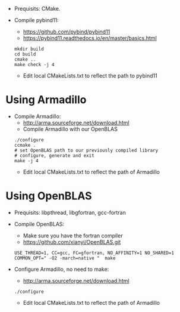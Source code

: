 - Prequisits: CMake.

- Compile pybind11:
    * https://github.com/pybind/pybind11
    * https://pybind11.readthedocs.io/en/master/basics.html
    ```shell
    mkdir build
    cd build
    cmake ..
    make check -j 4
    ```
    * Edit local CMakeLists.txt to reflect the path to pybind11

Using Armadillo
===
- Compile Armadillo:
    * http://arma.sourceforge.net/download.html
    * Compile Armadillo with our OpenBLAS
    ```shell
    ./configure
    ccmake .
    # set OpenBLAS path to our previously compiled library
    # configure, generate and exit
    make -j 4
    ```
    * Edit local CMakeLists.txt to reflect the path of Armadillo

Using OpenBLAS
===
- Prequisits: libpthread, libgfortran, gcc-fortran

- Compile OpenBLAS:
    * Make sure you have the fortran compiler
    * https://github.com/xianyi/OpenBLAS.git
   ```shell
   USE_THREAD=1, CC=gcc, FC=gfortran, NO_AFFINITY=1 NO_SHARED=1 COMMON_OPT=" -O2 -march=native "  make
   ```     

- Configure Armadillo, no need to make:
    * http://arma.sourceforge.net/download.html
    ```shell
    ./configure
    ```
    * Edit local CMakeLists.txt to reflect the path of Armadillo
